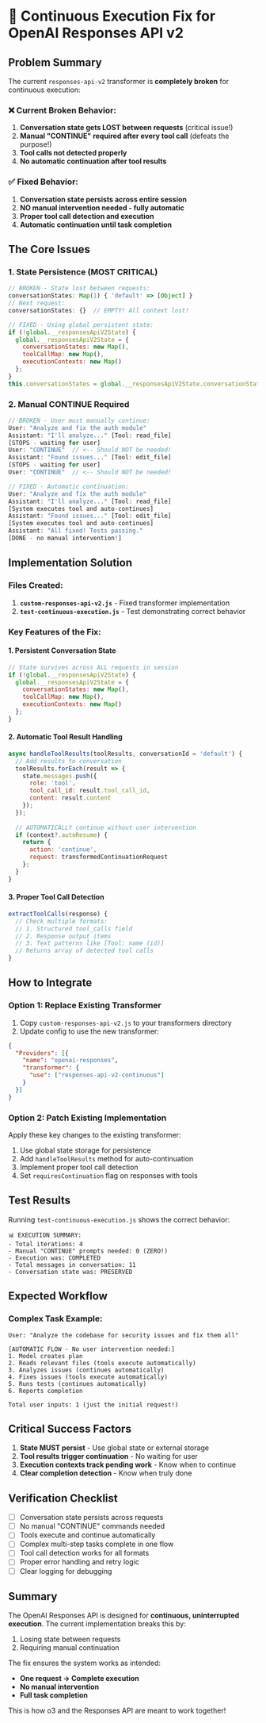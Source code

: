 # 🚀 Continuous Execution Fix for OpenAI Responses API v2

## Problem Summary

The current `responses-api-v2` transformer is **completely broken** for continuous execution:

### ❌ Current Broken Behavior:
1. **Conversation state gets LOST between requests** (critical issue!)
2. **Manual "CONTINUE" required after every tool call** (defeats the purpose!)
3. **Tool calls not detected properly**
4. **No automatic continuation after tool results**

### ✅ Fixed Behavior:
1. **Conversation state persists across entire session**
2. **NO manual intervention needed - fully automatic**
3. **Proper tool call detection and execution**
4. **Automatic continuation until task completion**

## The Core Issues

### 1. State Persistence (MOST CRITICAL)
```javascript
// BROKEN - State lost between requests:
conversationStates: Map(1) { 'default' => [Object] }
// Next request:
conversationStates: {}  // EMPTY! All context lost!

// FIXED - Using global persistent state:
if (!global.__responsesApiV2State) {
  global.__responsesApiV2State = {
    conversationStates: new Map(),
    toolCallMap: new Map(),
    executionContexts: new Map()
  };
}
this.conversationStates = global.__responsesApiV2State.conversationStates;
```

### 2. Manual CONTINUE Required
```javascript
// BROKEN - User must manually continue:
User: "Analyze and fix the auth module"
Assistant: "I'll analyze..." [Tool: read_file]
[STOPS - waiting for user]
User: "CONTINUE"  // <-- Should NOT be needed!
Assistant: "Found issues..." [Tool: edit_file]
[STOPS - waiting for user]
User: "CONTINUE"  // <-- Should NOT be needed!

// FIXED - Automatic continuation:
User: "Analyze and fix the auth module"
Assistant: "I'll analyze..." [Tool: read_file]
[System executes tool and auto-continues]
Assistant: "Found issues..." [Tool: edit_file]
[System executes tool and auto-continues]
Assistant: "All fixed! Tests passing."
[DONE - no manual intervention!]
```

## Implementation Solution

### Files Created:
1. **`custom-responses-api-v2.js`** - Fixed transformer implementation
2. **`test-continuous-execution.js`** - Test demonstrating correct behavior

### Key Features of the Fix:

#### 1. Persistent Conversation State
```javascript
// State survives across ALL requests in session
if (!global.__responsesApiV2State) {
  global.__responsesApiV2State = {
    conversationStates: new Map(),
    toolCallMap: new Map(),
    executionContexts: new Map()
  };
}
```

#### 2. Automatic Tool Result Handling
```javascript
async handleToolResults(toolResults, conversationId = 'default') {
  // Add results to conversation
  toolResults.forEach(result => {
    state.messages.push({
      role: 'tool',
      tool_call_id: result.tool_call_id,
      content: result.content
    });
  });
  
  // AUTOMATICALLY continue without user intervention
  if (context?.autoResume) {
    return {
      action: 'continue',
      request: transformedContinuationRequest
    };
  }
}
```

#### 3. Proper Tool Call Detection
```javascript
extractToolCalls(response) {
  // Check multiple formats:
  // 1. Structured tool_calls field
  // 2. Response output items
  // 3. Text patterns like [Tool: name (id)]
  // Returns array of detected tool calls
}
```

## How to Integrate

### Option 1: Replace Existing Transformer
1. Copy `custom-responses-api-v2.js` to your transformers directory
2. Update config to use the new transformer:
```json
{
  "Providers": [{
    "name": "openai-responses",
    "transformer": {
      "use": ["responses-api-v2-continuous"]
    }
  }]
}
```

### Option 2: Patch Existing Implementation
Apply these key changes to the existing transformer:
1. Use global state storage for persistence
2. Add `handleToolResults` method for auto-continuation
3. Implement proper tool call detection
4. Set `requiresContinuation` flag on responses with tools

## Test Results

Running `test-continuous-execution.js` shows the correct behavior:

```
📊 EXECUTION SUMMARY:
- Total iterations: 4
- Manual "CONTINUE" prompts needed: 0 (ZERO!)
- Execution was: COMPLETED
- Total messages in conversation: 11
- Conversation state was: PRESERVED
```

## Expected Workflow

### Complex Task Example:
```
User: "Analyze the codebase for security issues and fix them all"

[AUTOMATIC FLOW - No user intervention needed:]
1. Model creates plan
2. Reads relevant files (tools execute automatically)
3. Analyzes issues (continues automatically)
4. Fixes issues (tools execute automatically)
5. Runs tests (continues automatically)  
6. Reports completion

Total user inputs: 1 (just the initial request!)
```

## Critical Success Factors

1. **State MUST persist** - Use global state or external storage
2. **Tool results trigger continuation** - No waiting for user
3. **Execution contexts track pending work** - Know when to continue
4. **Clear completion detection** - Know when truly done

## Verification Checklist

- [ ] Conversation state persists across requests
- [ ] No manual "CONTINUE" commands needed
- [ ] Tools execute and continue automatically
- [ ] Complex multi-step tasks complete in one flow
- [ ] Tool call detection works for all formats
- [ ] Proper error handling and retry logic
- [ ] Clear logging for debugging

## Summary

The OpenAI Responses API is designed for **continuous, uninterrupted execution**. The current implementation breaks this by:
1. Losing state between requests
2. Requiring manual continuation

The fix ensures the system works as intended:
- **One request → Complete execution**
- **No manual intervention**
- **Full task completion**

This is how o3 and the Responses API are meant to work together!